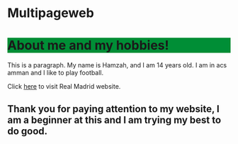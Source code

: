 # Multipageweb
<!DOCTYPE html>
<html lang="en">
<head>
    <link rel="stylesheet" href="mystyle.css">
    
</head>
<body>
    <h1 style="background-color:rgb(0, 142, 54)">About me and my hobbies!</h1>
    <p>This is a paragraph. My name is Hamzah, and I am 14 years old. I am in acs amman and I like to play football. </p>
    <p>Click <a href="https://www.realmadrid.com/en">here</a> to visit Real Madrid website.</p>
    <h2> Thank you for paying attention to my website, I am a beginner at this and I am trying my best to do good.</h2>

</body>
</html>

